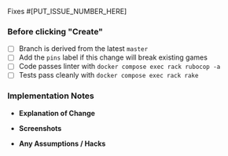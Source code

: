 Fixes #[PUT_ISSUE_NUMBER_HERE]

<!--

Please minimize the amount of changes to shared `lib/engine` code, if possible

If you are implementing a new game, please break up the changes into multiple PRs for ease of review.

-->

### Before clicking "Create"

- [ ] Branch is derived from the latest `master`
- [ ] Add the `pins` label if this change will break existing games
- [ ] Code passes linter with `docker compose exec rack rubocop -a`
- [ ] Tests pass cleanly with `docker compose exec rack rake`

### Implementation Notes

* **Explanation of Change**

* **Screenshots**

* **Any Assumptions / Hacks**
